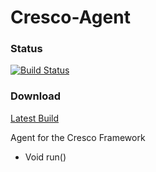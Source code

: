 Cresco-Agent
=========================

### Status
[![Build Status](http://128.163.188.129:9998/buildStatus/icon?job=Cresco-Agent)](http://128.163.188.129:9998/job/Cresco-Agent/)

### Download
[Latest Build](http://128.163.188.129:9998/job/Cresco-Agent/lastSuccessfulBuild/com.researchworx.cresco$cresco-agent/)

Agent for the Cresco Framework

* Void run()
